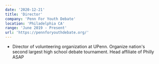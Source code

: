 ```yaml
---
date: '2020-12-21'
title: 'Director'
company: 'Penn For Youth Debate'
location: 'Philadelphia CA'
range: 'June 2019 - Present'
url: 'https://pennforyouthdebate.org/'
---
```


- Director of volunteering organization at UPenn. Organize nation's second largest high school debate tournament. Head affiliate of Philly ASAP
